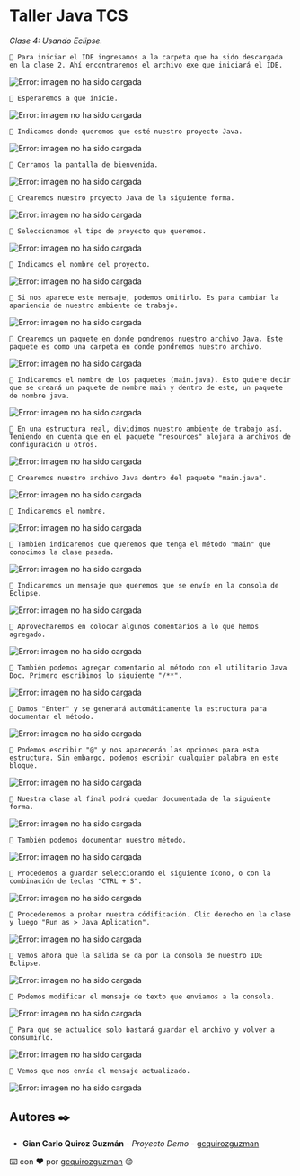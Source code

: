 # Taller Java TCS

_Clase 4: Usando Eclipse._

```
📢 Para iniciar el IDE ingresamos a la carpeta que ha sido descargada en la clase 2. Ahí encontraremos el archivo exe que iniciará el IDE.
```

![Error: imagen no ha sido cargada](https://github.com/gcquirozguzman/java-tcs-202001/blob/master/imagenes/UEAAA00001_1.png)

```
📢 Esperaremos a que inicie.
```

![Error: imagen no ha sido cargada](https://github.com/gcquirozguzman/java-tcs-202001/blob/master/imagenes/UEAAA00001_2.png)

```
📢 Indicamos donde queremos que esté nuestro proyecto Java.
```

![Error: imagen no ha sido cargada](https://github.com/gcquirozguzman/java-tcs-202001/blob/master/imagenes/UEAAA00001_3.png)

```
📢 Cerramos la pantalla de bienvenida.
```

![Error: imagen no ha sido cargada](https://github.com/gcquirozguzman/java-tcs-202001/blob/master/imagenes/UEAAA00001_4.png)

```
📢 Crearemos nuestro proyecto Java de la siguiente forma.
```

![Error: imagen no ha sido cargada](https://github.com/gcquirozguzman/java-tcs-202001/blob/master/imagenes/UEAAA00001_5.png)

```
📢 Seleccionamos el tipo de proyecto que queremos.
```

![Error: imagen no ha sido cargada](https://github.com/gcquirozguzman/java-tcs-202001/blob/master/imagenes/UEAAA00001_6.png)

```
📢 Indicamos el nombre del proyecto.
```

![Error: imagen no ha sido cargada](https://github.com/gcquirozguzman/java-tcs-202001/blob/master/imagenes/UEAAA00001_7.png)

```
📢 Si nos aparece este mensaje, podemos omitirlo. Es para cambiar la apariencia de nuestro ambiente de trabajo.
```

![Error: imagen no ha sido cargada](https://github.com/gcquirozguzman/java-tcs-202001/blob/master/imagenes/UEAAA00001_8.png)

```
📢 Crearemos un paquete en donde pondremos nuestro archivo Java. Este paquete es como una carpeta en donde pondremos nuestro archivo.
```

![Error: imagen no ha sido cargada](https://github.com/gcquirozguzman/java-tcs-202001/blob/master/imagenes/UEAAA00001_9.png)

```
📢 Indicaremos el nombre de los paquetes (main.java). Esto quiere decir que se creará un paquete de nombre main y dentro de este, un paquete de nombre java.
```

![Error: imagen no ha sido cargada](https://github.com/gcquirozguzman/java-tcs-202001/blob/master/imagenes/UEAAA00001_10.png)

```
📢 En una estructura real, dividimos nuestro ambiente de trabajo así. Teniendo en cuenta que en el paquete "resources" alojara a archivos de configuración u otros.
```

![Error: imagen no ha sido cargada](https://github.com/gcquirozguzman/java-tcs-202001/blob/master/imagenes/UEAAA00001_11.png)

```
📢 Crearemos nuestro archivo Java dentro del paquete "main.java".
```

![Error: imagen no ha sido cargada](https://github.com/gcquirozguzman/java-tcs-202001/blob/master/imagenes/UEAAA00001_12.png)

```
📢 Indicaremos el nombre.
```

![Error: imagen no ha sido cargada](https://github.com/gcquirozguzman/java-tcs-202001/blob/master/imagenes/UEAAA00001_13.png)

```
📢 También indicaremos que queremos que tenga el método "main" que conocimos la clase pasada.
```

![Error: imagen no ha sido cargada](https://github.com/gcquirozguzman/java-tcs-202001/blob/master/imagenes/UEAAA00001_14.png)

```
📢 Indicaremos un mensaje que queremos que se envíe en la consola de Eclipse.
```

![Error: imagen no ha sido cargada](https://github.com/gcquirozguzman/java-tcs-202001/blob/master/imagenes/UEAAA00001_15.png)

```
📢 Aprovecharemos en colocar algunos comentarios a lo que hemos agregado.
```

![Error: imagen no ha sido cargada](https://github.com/gcquirozguzman/java-tcs-202001/blob/master/imagenes/UEAAA00001_16.png)

```
📢 También podemos agregar comentario al método con el utilitario Java Doc. Primero escribimos lo siguiente "/**".
```

![Error: imagen no ha sido cargada](https://github.com/gcquirozguzman/java-tcs-202001/blob/master/imagenes/UEAAA00001_17.png)

```
📢 Damos "Enter" y se generará automáticamente la estructura para documentar el método.
```

![Error: imagen no ha sido cargada](https://github.com/gcquirozguzman/java-tcs-202001/blob/master/imagenes/UEAAA00001_26.png)

```
📢 Podemos escribir "@" y nos aparecerán las opciones para esta estructura. Sin embargo, podemos escribir cualquier palabra en este bloque.
```

![Error: imagen no ha sido cargada](https://github.com/gcquirozguzman/java-tcs-202001/blob/master/imagenes/UEAAA00001_18.png)

```
📢 Nuestra clase al final podrá quedar documentada de la siguiente forma.
```

![Error: imagen no ha sido cargada](https://github.com/gcquirozguzman/java-tcs-202001/blob/master/imagenes/UEAAA00001_19.png)

```
📢 También podemos documentar nuestro método.
```

![Error: imagen no ha sido cargada](https://github.com/gcquirozguzman/java-tcs-202001/blob/master/imagenes/UEAAA00001_20.png)

```
📢 Procedemos a guardar seleccionando el siguiente ícono, o con la combinación de teclas "CTRL + S".
```

![Error: imagen no ha sido cargada](https://github.com/gcquirozguzman/java-tcs-202001/blob/master/imagenes/UEAAA00001_27.png)


```
📢 Procederemos a probar nuestra códificación. Clic derecho en la clase y luego "Run as > Java Aplication".
```

![Error: imagen no ha sido cargada](https://github.com/gcquirozguzman/java-tcs-202001/blob/master/imagenes/UEAAA00001_21.png)

```
📢 Vemos ahora que la salida se da por la consola de nuestro IDE Eclipse.
```

![Error: imagen no ha sido cargada](https://github.com/gcquirozguzman/java-tcs-202001/blob/master/imagenes/UEAAA00001_22.png)

```
📢 Podemos modificar el mensaje de texto que enviamos a la consola.
```

![Error: imagen no ha sido cargada](https://github.com/gcquirozguzman/java-tcs-202001/blob/master/imagenes/UEAAA00001_23.png)

```
📢 Para que se actualice solo bastará guardar el archivo y volver a consumirlo.
```

![Error: imagen no ha sido cargada](https://github.com/gcquirozguzman/java-tcs-202001/blob/master/imagenes/UEAAA00001_24.png)

```
📢 Vemos que nos envía el mensaje actualizado.
```

![Error: imagen no ha sido cargada](https://github.com/gcquirozguzman/java-tcs-202001/blob/master/imagenes/UEAAA00001_25.png)

## Autores ✒️

* **Gian Carlo Quiroz Guzmán** - *Proyecto Demo* - [gcquirozguzman](https://github.com/gcquirozguzman)



⌨️ con ❤️ por [gcquirozguzman](https://github.com/gcquirozguzman) 😊
